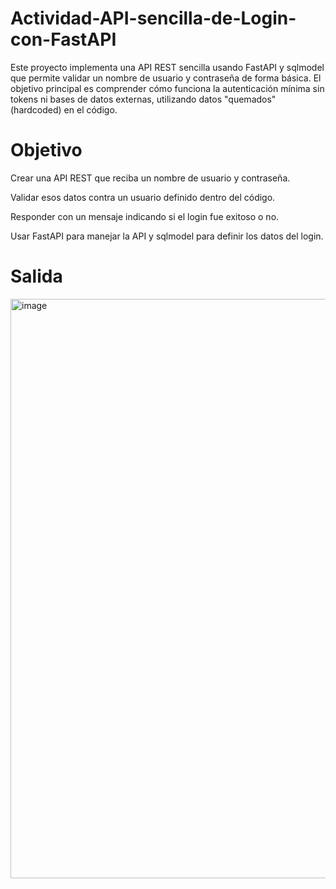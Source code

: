 # Actividad-API-sencilla-de-Login-con-FastAPI


Este proyecto implementa una API REST sencilla usando FastAPI y sqlmodel que permite validar un nombre de usuario y contraseña de forma básica. El objetivo principal es comprender cómo funciona la autenticación mínima sin tokens ni bases de datos externas, utilizando datos "quemados" (hardcoded) en el código.

# Objetivo

Crear una API REST que reciba un nombre de usuario y contraseña.

Validar esos datos contra un usuario definido dentro del código.

Responder con un mensaje indicando si el login fue exitoso o no.

Usar FastAPI para manejar la API y sqlmodel para definir los datos del login.


# Salida

<img width="883" height="927" alt="image" src="https://github.com/user-attachments/assets/abc35b97-4014-4e42-a742-47a5c4b871c5" />



